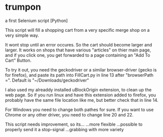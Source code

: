 # trumpon
a first Selenium script [Python]


This script will fill a shopping cart from a very specific merge shop
on a very simple way.

It wont stop until an error occures. So the cart should become larger and larger.
It works on shops that have various "articles" on thier main page, 
and if you click one, you get forwarded to a page containing an "Add To Cart" Button.

  


To try it out, you need the geckodriver or a similar browser-driver (gecko is for firefox),
and paste its path into FillCart.py in line 13 after "browserPath =".
Default is "~/Downloads/geckodriver" 

I also used my alreaddy installed uBlockOrigin extension, to clean up the web page.
So if you run linux and have this extension added to firefox,
you probably have the same file location like me, but better check that in line 14.

For Windows you need to change both pathes for sure.
If you want to use Chrome or any other driver, you need to change line 20 and 22.





This script needs improvement, so its...
    ...more flexible
    ...possible to properly send it a stop-signal
    ...grabbing with more variety  
